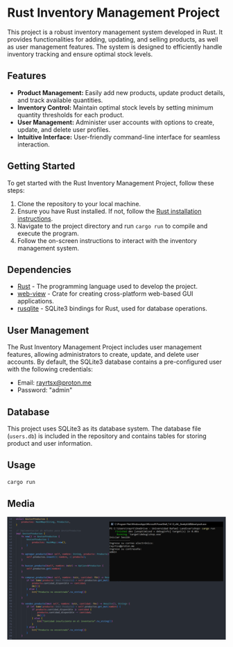 # Rust Inventory Management Project

This project is a robust inventory management system developed in Rust. It provides functionalities for adding, updating, and selling products, as well as user management features. The system is designed to efficiently handle inventory tracking and ensure optimal stock levels.

## Features

- **Product Management:** Easily add new products, update product details, and track available quantities.
- **Inventory Control:** Maintain optimal stock levels by setting minimum quantity thresholds for each product.
- **User Management:** Administer user accounts with options to create, update, and delete user profiles.
- **Intuitive Interface:** User-friendly command-line interface for seamless interaction.

## Getting Started

To get started with the Rust Inventory Management Project, follow these steps:

1. Clone the repository to your local machine.
2. Ensure you have Rust installed. If not, follow the [Rust installation instructions](https://www.rust-lang.org/tools/install).
3. Navigate to the project directory and run `cargo run` to compile and execute the program.
4. Follow the on-screen instructions to interact with the inventory management system.

## Dependencies

- [Rust](https://www.rust-lang.org/) - The programming language used to develop the project.
- [web-view](https://crates.io/crates/web-view) - Crate for creating cross-platform web-based GUI applications.
- [rusqlite](https://crates.io/crates/rusqlite) - SQLite3 bindings for Rust, used for database operations.

## User Management

The Rust Inventory Management Project includes user management features, allowing administrators to create, update, and delete user accounts. By default, the SQLite3 database contains a pre-configured user with the following credentials:
- Email: rayrtsx@proton.me
- Password: "admin"

## Database

This project uses SQLite3 as its database system. The database file (`users.db`) is included in the repository and contains tables for storing product and user information.

## Usage

```bash
cargo run

```
## Media
![Screenshot](/img.png)